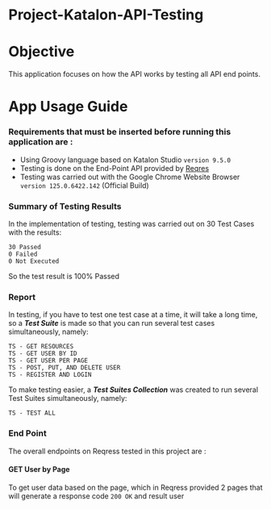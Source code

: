 # Project-Katalon-API-Testing

# Objective 
This application focuses on how the API works by testing all API end points.

# App Usage Guide
### Requirements that must be inserted before running this application are :
- Using Groovy language based on Katalon Studio `version 9.5.0`
- Testing is done on the End-Point API provided by [Reqres](https://reqres.in/)
- Testing was carried out with the Google Chrome Website Browser `version 125.0.6422.142` (Official Build)

### Summary of Testing Results
In the implementation of testing, testing was carried out on 30 Test Cases with the results:
```
30 Passed
0 Failed
0 Not Executed
```
So the test result is 100% Passed

### Report
In testing, if you have to test one test case at a time, it will take a long time, so a **_Test Suite_** is made so that you can run several test cases simultaneously, namely:
```
TS - GET RESOURCES
TS - GET USER BY ID 
TS - GET USER PER PAGE
TS - POST, PUT, AND DELETE USER
TS - REGISTER AND LOGIN
```
To make testing easier, a **_Test Suites Collection_** was created to run several Test Suites simultaneously, namely:
```
TS - TEST ALL
```
### End Point
The overall endpoints on Reqress tested in this project are :
#### GET User by Page
To get user data based on the page, which in Reqress provided 2 pages that will generate a response code `200 OK` and result user


